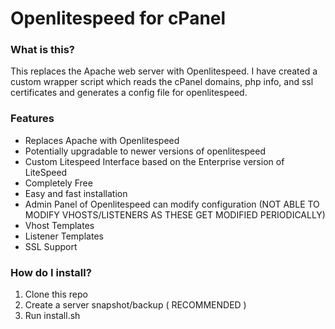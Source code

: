 # Openlitespeed for cPanel

### What is this?

This replaces the Apache web server with Openlitespeed. I have created a custom wrapper script which reads the cPanel domains, php info, and ssl certificates and generates a config file for openlitespeed.

### Features

- Replaces Apache with Openlitespeed
- Potentially upgradable to newer versions of openlitespeed
- Custom Litespeed Interface based on the Enterprise version of LiteSpeed
- Completely Free
- Easy and fast installation
- Admin Panel of Openlitespeed can modify configuration (NOT ABLE TO MODIFY VHOSTS/LISTENERS AS THESE GET MODIFIED PERIODICALLY)
- Vhost Templates
- Listener Templates
- SSL Support

### How do I install?

1. Clone this repo
2. Create a server snapshot/backup ( RECOMMENDED )
3. Run install.sh 
